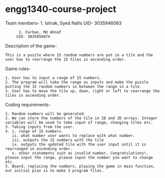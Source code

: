 # engg1340-course-project

Team members- 1. Ishrak, Syed Nafis
		 UID- 3035946083
		 
		 
	      2. Farhan, Md Ahnaf
		 UID- 3035856874
		 
		 
		 
		 
		 
Description of the game-


	This is a puzzle where 15 random numbers are put in a tile and the user has to rearrange the 15 tiles in ascending order.
	
	
	
Game rules- 



	1. User has to input a range of 15 numbers.
	2. The program will take the range as inputs and make the puzzle putting the 15 random numbers in between the range in a tile.
	3. User has to move the tile up, down, right or left to rearrange the tiles in ascending order.
	
	
	
Coding requirements-



	1. Random numbers will be generated.
	2. We can store the numbers of the tile in 1D and 2D arrays. Integer variables will be used to take input of range, changing tiles etc. 
	3. Taking inputs from the user.
	4. i. range of 15 numbers.
	   ii. what number user wants to replace with what number.
	   iii. outputs the 15 numbers with the tile
	   iv. outputs the updated tile with the user input until it is rearranged in ascending order.
	   v. other statements such as invalid number, Congratulations!, please input the range, please input the number you want to change etc.
	5. Board, replacing the numbers, playing the game in main function, out initial plan is to make 3 program files.

